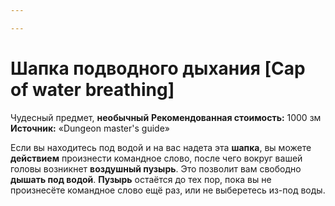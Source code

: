```yaml
---

---
```

# Шапка подводного дыхания [Cap of water breathing]

Чудесный предмет, **необычный**
**Рекомендованная стоимость:** 1000 зм
**Источник:** «Dungeon master's guide»

Если вы находитесь под водой и на вас надета эта **шапка**, вы можете **действием** произнести командное слово, после чего вокруг вашей головы возникнет **воздушный пузырь**. Это позволит вам свободно **дышать под водой**. **Пузырь** остаётся до тех пор, пока вы не произнесёте командное слово ещё раз, или не выберетесь из-под воды.
